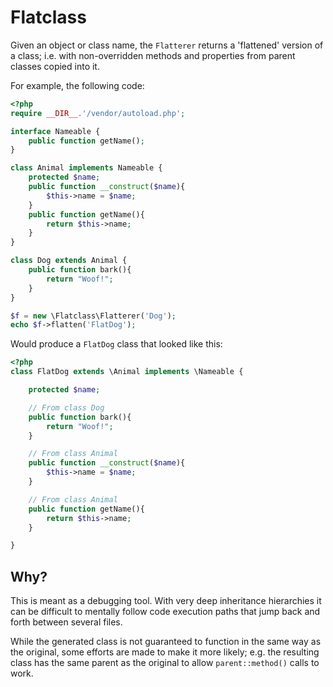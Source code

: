 # Flatclass

Given an object or class name, the `Flatterer` returns a 'flattened' version of a class;
i.e. with non-overridden methods and properties from parent classes copied into it.

For example, the following code:

```php
<?php
require __DIR__.'/vendor/autoload.php';

interface Nameable {
    public function getName();
}

class Animal implements Nameable {
    protected $name;
    public function __construct($name){
        $this->name = $name;
    }
    public function getName(){
        return $this->name;
    }
}

class Dog extends Animal {
    public function bark(){
        return "Woof!";
    }
}

$f = new \Flatclass\Flatterer('Dog');
echo $f->flatten('FlatDog');
```

Would produce a `FlatDog` class that looked like this:

```php
<?php
class FlatDog extends \Animal implements \Nameable {

    protected $name;

    // From class Dog
    public function bark(){
        return "Woof!";
    }

    // From class Animal
    public function __construct($name){
        $this->name = $name;
    }

    // From class Animal
    public function getName(){
        return $this->name;
    }

}
```

## Why?

This is meant as a debugging tool. With very deep inheritance hierarchies it can be difficult to
mentally follow code execution paths that jump back and forth between several files.

While the generated class is not guaranteed to function in the same way as the original, some efforts
are made to make it more likely; e.g. the resulting class has the same parent as the original to
allow `parent::method()` calls to work.
